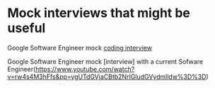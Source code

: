 # Mock interviews that might be useful

 Google Software Engineer mock [coding interview](https://www.youtube.com/watch?v=riBWq1DvVb8)

 Google Software Engineer mock [interview] with a current Sofware Engineer(https://www.youtube.com/watch?v=rw4s4M3hFfs&pp=ygUTdGVjaCBtb2NrIGludGVydmlldw%3D%3D)
